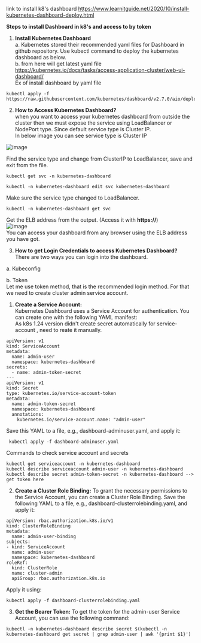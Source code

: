 link to install k8's dashboard 
https://www.learnitguide.net/2020/10/install-kubernetes-dashboard-deploy.html

**Steps to install Dashboard in k8's and access to by token**

1. **Install Kubernetes Dashboard**  
a. Kubernetes stored their recommended yaml files for Dashboard in github repository. Use kubectl command to deploy the kubernetes dashboard as below.  
b. from here will get latest yaml file https://kubernetes.io/docs/tasks/access-application-cluster/web-ui-dashboard/  
Ex of install dashboard by yaml file
```
kubectl apply -f https://raw.githubusercontent.com/kubernetes/dashboard/v2.7.0/aio/deploy/recommended.yaml
```

2. **How to Access Kubernetes Dashboard?**  
when you want to access your kubernetes dashboard from outside the cluster then we must expose the service using LoadBalancer or NodePort type. Since default service type is Cluster IP.  
In below image you can see service type is Cluster IP  

![image](https://github.com/soumya-devops/kubernetes/assets/37827483/cde7fa83-d36b-4022-96b2-78bfbb98280a)  

Find the service type and change from ClusterIP to LoadBalancer, save and exit from the file. 
```
kubectl get svc -n kubernetes-dashboard
```
```
kubectl -n kubernetes-dashboard edit svc kubernetes-dashboard
```
Make sure the service type changed to LoadBalancer.  
```
kubectl -n kubernetes-dashboard get svc
```
Get the ELB address from the output.  (Access it with **https://**)  
![image](https://github.com/soumya-devops/kubernetes/assets/37827483/761cd491-07ee-46e3-8820-248e51463d84)  
You can access your dashboard from any browser using the ELB address you have got.

3. **How to get Login Credentials to access Kubernetes Dashboard?**  
There are two ways you can login into the dashboard.

a. Kubeconfig

b. Token  
Let me use token method, that is the recommended login method. For that we need to create cluster admin service account.  
  1. **Create a Service Account:**  
     Kubernetes Dashboard uses a Service Account for authentication. You can create one with the following YAML manifest:  
     As k8s 1.24 version didn't create secret automatically for service-account , need to reate it manually.
     
```
apiVersion: v1
kind: ServiceAccount
metadata:
  name: admin-user
  namespace: kubernetes-dashboard
secrets:
  - name: admin-token-secret
---
apiVersion: v1
kind: Secret
type: kubernetes.io/service-account-token
metadata:
  name: admin-token-secret
  namespace: kubernetes-dashboard
  annotations:
    kubernetes.io/service-account.name: "admin-user"
```  
Save this YAML to a file, e.g., dashboard-adminuser.yaml, and apply it:

```
 kubectl apply -f dashboard-adminuser.yaml
 ```
Commands to check service account and secrets
```
kubectl get serviceaccount -n kubernetes-dashboard
kubectl describe serviceaccount admin-user -n kubernetes-dashboard
kubectl describe secret admin-token-secret -n kubernetes-dashboard --> get token here
```

2. **Create a Cluster Role Binding:**
To grant the necessary permissions to the Service Account, you can create a Cluster Role Binding. Save the following YAML to a file, e.g., dashboard-clusterrolebinding.yaml, and apply it:
```
apiVersion: rbac.authorization.k8s.io/v1
kind: ClusterRoleBinding
metadata:
  name: admin-user-binding
subjects:
- kind: ServiceAccount
  name: admin-user
  namespace: kubernetes-dashboard
roleRef:
  kind: ClusterRole
  name: cluster-admin
  apiGroup: rbac.authorization.k8s.io
```
Apply it using: 
```
kubectl apply -f dashboard-clusterrolebinding.yaml
```
3. **Get the Bearer Token:**
To get the token for the admin-user Service Account, you can use the following command:
```
kubectl -n kubernetes-dashboard describe secret $(kubectl -n kubernetes-dashboard get secret | grep admin-user | awk '{print $1}')
```
